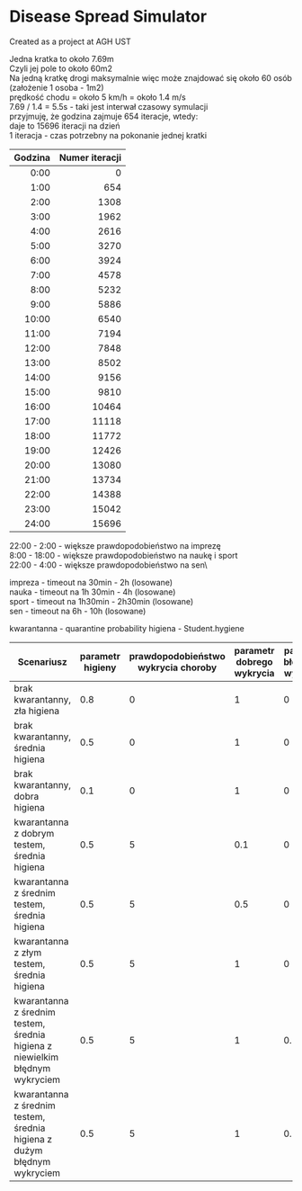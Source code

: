 # Disease Spread Simulator
Created as a project at AGH UST

Jedna kratka to około 7.69m\
Czyli jej pole to około 60m2\
Na jedną kratkę drogi maksymalnie więc może znajdować się około 60 osób (założenie 1 osoba - 1m2)\
prędkość chodu = około 5 km/h = około 1.4 m/s\
7.69 / 1.4 = 5.5s - taki jest interwał czasowy symulacji\
przyjmuję, że godzina zajmuje 654 iteracje, wtedy:\
daje to 15696 iteracji na dzień\
1 iteracja - czas potrzebny na pokonanie jednej kratki


Godzina | Numer iteracji
--------:|--------------:
 0:00  |      0
 1:00  |    654
 2:00  |   1308
 3:00  |   1962
 4:00  |   2616
 5:00  |   3270
 6:00  |   3924
 7:00  |   4578
 8:00  |   5232
 9:00  |   5886
10:00  |   6540
11:00  |   7194
12:00  |   7848
13:00  |   8502
14:00  |   9156
15:00  |   9810
16:00  |  10464
17:00  |  11118
18:00  |  11772
19:00  |  12426
20:00  |  13080
21:00  |  13734
22:00  |  14388
23:00  |  15042
24:00  |  15696



22:00 - 2:00 - większe prawdopodobieństwo na imprezę\
8:00 - 18:00 - większe prawdopodobieństwo na naukę i sport\
22:00 - 4:00 - większe prawdopodobieństwo na sen\

impreza - timeout na 30min - 2h (losowane)\
nauka   - timeout na 1h 30min -  4h (losowane)\
sport - timeout na 1h30min - 2h30min (losowane)\
sen - timeout na 6h - 10h (losowane)

kwarantanna - quarantine probability
higiena - Student.hygiene

Scenariusz | parametr higieny |prawdopodobieństwo wykrycia choroby | parametr dobrego wykrycia | parametr błędnego wykrycia
---|---|---|---|---
brak kwarantanny, zła higiena | 0.8 | 0 | 1 | 0
brak kwarantanny, średnia higiena | 0.5 | 0 | 1 | 0
brak kwarantanny, dobra higiena | 0.1 | 0 | 1 | 0
kwarantanna z dobrym testem, średnia higiena | 0.5 | 5 | 0.1 | 0
kwarantanna z średnim testem, średnia higiena | 0.5 | 5 | 0.5 | 0
kwarantanna z złym testem, średnia higiena | 0.5 | 5 | 1 | 0
kwarantanna z średnim testem, średnia higiena z niewielkim błędnym wykryciem | 0.5 | 5 | 1 | 0.5
kwarantanna z średnim testem, średnia higiena z dużym błędnym wykryciem | 0.5 | 5 | 1 | 0.1